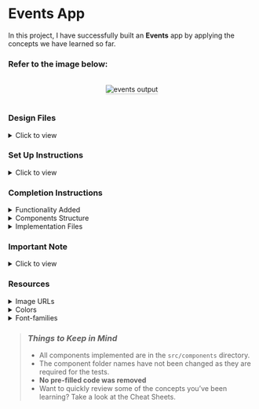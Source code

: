 # Events App

In this project, I have successfully built an **Events** app by applying the concepts we have learned so far.

### Refer to the image below:

<br/>
<div style="text-align: center;">
    <img src="https://assets.ccbp.in/frontend/content/react-js/events-output.gif" alt="events output" style="max-width:70%;box-shadow:0 2.8px 2.2px rgba(0, 0, 0, 0.12)">
</div>
<br/>

### Design Files

<details>
<summary>Click to view</summary>

- [Large (Size >= 992px) and Extra Large (Size >= 1200px) - No Active Event](https://assets.ccbp.in/frontend/content/react-js/events-no-active-event-view-output.png)
- [Large (Size >= 992px) and Extra Large (Size >= 1200px) - Yet To Register](https://assets.ccbp.in/frontend/content/react-js/events-yet-to-register-view-output.png)
- [Large (Size >= 992px) and Extra Large (Size >= 1200px) - Registered](https://assets.ccbp.in/frontend/content/react-js/events-registered-view-output.png)
- [Large (Size >= 992px) and Extra Large (Size >= 1200px) - Registrations Closed](https://assets.ccbp.in/frontend/content/react-js/events-registrations-closed-view-output.png)

</details>

### Set Up Instructions

<details>
<summary>Click to view</summary>

- Download dependencies by running `npm install`
- Start up the app using `npm start`

</details>

### Completion Instructions

<details>
<summary>Functionality Added</summary>
<br/>

The app has the following functionalities:

- Initially, the page displays the [No Active Event View](https://assets.ccbp.in/frontend/content/react-js/events-no-active-event-view-output.png).
- When the image of an event item with `registrationStatus` as `YET_TO_REGISTER` is clicked, the [Yet To Register View](https://assets.ccbp.in/frontend/content/react-js/events-yet-to-register-view-output.png) is displayed.
- When the image of an event item with `registrationStatus` as `REGISTERED` is clicked, the [Registered View](https://assets.ccbp.in/frontend/content/react-js/events-registered-view-output.png) is displayed.
- When the image of an event item with `registrationStatus` as `REGISTRATIONS_CLOSED` is clicked, the [Registrations Closed View](https://assets.ccbp.in/frontend/content/react-js/events-registrations-closed-view-output.png) is displayed.

The `Events` component is provided with `eventsList`, which consists of a list of event objects with the following properties:

  |        Key         | Data Type |
  | :----------------: | :-------: |
  |         id         |  String   |
  |      imageUrl      |  String   |
  |        name        |  String   |
  |      location      |  String   |
  | registrationStatus |  String   |

</details>

<details>
<summary>Components Structure</summary>

<br/>
<div style="text-align: center;">
    <img src="https://assets.ccbp.in/frontend/content/react-js/events-compoment-structure-breakdown.png" alt="component structure breakdown" style="max-width:100%;box-shadow:0 2.8px 2.2px rgba(0, 0, 0, 0.12)">
</div>
<br/>

</details>

<details>
<summary>Implementation Files</summary>
<br/>

The following files were used to complete the implementation:

- `src/components/Events/index.js`
- `src/components/Events/index.css`
- `src/components/EventItem/index.js`
- `src/components/EventItem/index.css`
- `src/components/ActiveEventRegistrationDetails/index.js`
- `src/components/ActiveEventRegistrationDetails/index.css`

</details>

### Important Note

<details>
<summary>Click to view</summary>

<br/>

**The following instructions are required for the tests to pass:**

- The image for each event item should have alt attribute value as **event**

</details>

### Resources

<details>
<summary>Image URLs</summary>

- [https://assets.ccbp.in/frontend/react-js/events-register-img.png](https://assets.ccbp.in/frontend/react-js/events-register-img.png) alt should be **yet to register**
- [https://assets.ccbp.in/frontend/react-js/events-regestered-img.png](https://assets.ccbp.in/frontend/react-js/events-regestered-img.png) alt should be **registered**
- [https://assets.ccbp.in/frontend/react-js/events-registrations-closed-img.png](https://assets.ccbp.in/frontend/react-js/events-registrations-closed-img.png) alt should be **registrations closed**

</details>

<details>
<summary>Colors</summary>

<br/>

<div style="background-color: #64748b; width: 150px; padding: 10px; color: white">Hex: #64748b</div>
<div style="background-color: #0967d2; width: 150px; padding: 10px; color: white">Hex: #0967d2</div>
<div style="background-color: #323f4b; width: 150px; padding: 10px; color: white">Hex: #323f4b</div>
<div style="background-color: #f8fafc; width: 150px; padding: 10px; color: black">Hex: #f8fafc</div>
<div style="background-color: #475569; width: 150px; padding: 10px; color: white">Hex: #475569</div>
<div style="background-color: #ffffff; width: 150px; padding: 10px; color: black">Hex: #ffffff</div>
<div style="background-color: #2dd4bf; width: 150px; padding: 10px; color: black">Hex: #2dd4bf</div>
<div style="background-color: #3a4b63; width: 150px; padding: 10px; color: white">Hex: #3a4b63</div>
<br/>
</details>

<details>
<summary>Font-families</summary>

- Roboto

</details>

> ### _Things to Keep in Mind_
>
> - All components implemented are in the `src/components` directory.
> - The component folder names have not been changed as they are required for the tests.
> - **No pre-filled code was removed**
> - Want to quickly review some of the concepts you’ve been learning? Take a look at the Cheat Sheets.
